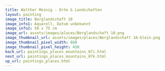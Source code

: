 ```yaml
---
title: Walther Meinig - Orte & Landschaften
layout: painting
image_title: Berglandschaft 10
image_info1: Aquarell, Datum unbekannt
image_info2: 50 x 75 cm
image_url: assets/images/places/Berglandschaft 10.png
image_thumbnail_url: assets/images/places/Berglandschaft 10-klein.png
image_thumbnail_pixel_width: 668
image_thumbnail_pixel_height: 450
back_url: paintings_places_mountains_07i.html
next_url: paintings_places_mountains_07k.html
up_url: paintings_places.html
---
```


